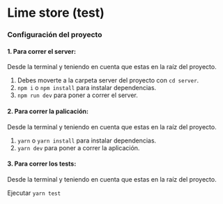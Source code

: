 # Lime store (test)

### Configuración del proyecto

#### 1. Para correr el server:

Desde la terminal y teniendo en cuenta que estas en la raíz del proyecto.

1. Debes moverte a la carpeta server del proyecto con ```cd server```.
2. ```npm i``` o ```npm install``` para instalar dependencias.
3. ```npm run dev``` para poner a correr el server.

#### 2. Para correr la palicación:

Desde la terminal y teniendo en cuenta que estas en la raíz del proyecto.

1. ```yarn``` o ```yarn install``` para instalar dependencias.
2. ```yarn dev``` para poner a correr la aplicación.

#### 3. Para correr los tests:

Desde la terminal y teniendo en cuenta que estas en la raíz del proyecto.

Ejecutar ```yarn test```